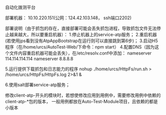 自动化拨测平台

部署机器：
10.10.220.151(公网：124.42.103.148， ssh端口2202)

部署说明（由于抓包的存在，直接部署可能会丢失抓包进程，导致抓包文件无法停止越来越大，所以要重启机器）：
1.停止机器上的service-atp服务；
2.重启机器(若使用jps看到没有AtpAppBootstrap在运行则可以直接跳到第6步)；
3.启动H5程序（在/home/urcs/AutoTest-Web/下命令：npm start）
4.配置DNS（因为这个文件内容重启机器可能会丢失），在/etc/resolv.conf中添加：
nameserver 114.114.114.114
nameserver 8.8.8.8

5.运行提供下载抓包和日志能力的程序
nohup  ./home/urcs/HttpFs/run.sh > /home/urcs/HttpFs/HttpFs.log 2>&1 &

6.使用salt部署service-atp服务；

修改client-atp-开头的模块时，若想使修改应用到用例中，需要修改用例中依赖的client-atp-*包的版本，
一般用例都放在Auto-Test-Module项目，且依赖的都是小版本